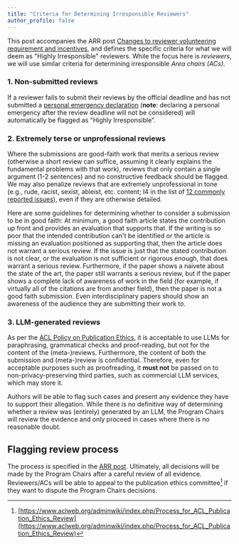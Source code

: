```yaml
---
title: "Criteria for Determining Irresponsible Reviewers"
author_profile: false
---
```


This post accompanies the ARR post [Changes to reviewer volunteering requirement and incentives](https://aclrollingreview.org/incentives2025), and defines the specific criteria for what we will deem as "Highly Irresponsible" reviewers. While the focus here is *reviewers*, we will use similar criteria for determining irresponsible *Area chairs (ACs)*.

### 1. Non-submitted reviews

If a reviewer fails to submit their reviews by the official deadline and has not submitted a [personal emergency declaration](https://aclrollingreview.org/reviewerguidelines#q-what-should-i-do-if-i-cannot-complete-my-assignment-due-to-a-personal-emergency) (**note**: declaring a personal emergency after the review deadline will not be considered) will automatically be flagged as "Highly Irresponsible".

### 2. Extremely terse or unprofessional reviews

Where the submissions are good-faith work that merits a serious review (otherwise a short review can suffice, assuming it clearly explains the fundamental problems with that work), reviews that only contain a single argument (1-2 sentences) and no constructive feedback should be flagged. We may also penalize reviews that are extremely unprofessional in tone (e.g., rude, racist, sexist, ableist, etc. content; I4 in the list of [12 commonly reported issues](https://aclrollingreview.org/authors#step2.2)), even if they are otherwise detailed.

Here are some guidelines for determining whether to consider a submission to be in good faith: At minimum, a good faith article states the contribution up front and provides an evaluation that supports that. If the writing is so poor that the intended contribution can't be identified or the article is missing an evaluation positioned as supporting that, then the article does not warrant a serious review. If the issue is just that the stated contribution is not clear, or the evaluation is not sufficient or rigorous enough, that does warrant a serious review. Furthermore, if the paper shows a naivete about the state of the art, the paper still warrants a serious review, but if the paper shows a complete lack of awareness of work in the field (for example, if virtually all of the citations are from another field), then the paper is not a good faith submission. Even interdisciplinary papers should show an awareness of the audience they are submitting their work to.

### 3. LLM-generated reviews

As per the [ACL Policy on Publication Ethics](https://www.aclweb.org/adminwiki/index.php/ACL_Policy_on_Publication_Ethics#Guidelines_for_Generative_Assistance_in_Peer_Review), it is acceptable to use LLMs for paraphrasing, grammatical checks and proof-reading, but not for the content of the (meta-)reviews. Furthermore, the content of both the submission and (meta-)review is confidential. Therefore, even for acceptable purposes such as proofreading, it **must not** be passed on to non-privacy-preserving third parties, such as commercial LLM services, which may store it.

Authors will be able to flag such cases and present any evidence they have to support their allegation. While there is no definitive way of determining whether a review was (entirely) generated by an LLM, the Program Chairs will review the evidence and only proceed in cases where there is no reasonable doubt.

## Flagging review process

The process is specified in the [ARR post](https://aclrollingreview.org/incentives2025). Ultimately, all decisions will be made by the Program Chairs after a careful review of all evidence. Reviewers/ACs will be able to appeal to the publication ethics committee[^1] if they want to dispute the Program Chairs decisions.

[^1]: [https://www.aclweb.org/adminwiki/index.php/Process_for_ACL_Publication_Ethics_Review](https://www.aclweb.org/adminwiki/index.php/Process_for_ACL_Publication_Ethics_Review)